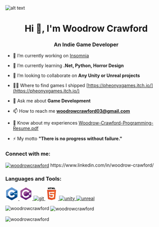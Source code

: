 ![alt text](https://camo.githubusercontent.com/5ddf73ad3a205111cf8c686f687fc216c2946a75005718c8da5b837ad9de78c9/68747470733a2f2f7468756d62732e6766796361742e636f6d2f4576696c4e657874446576696c666973682d736d616c6c2e676966)
<h1 align="center">Hi 👋, I'm Woodrow Crawford</h1>
<h3 align="center">An Indie Game Developer</h3>



- 🔭 I’m currently working on [Insomnia](https://github.com/WoodrowCrawford/Themed-Horror-Game-Jam8-Halloween-Edition)

- 🌱 I’m currently learning **.Net, Python, Horror Design**

- 👯 I’m looking to collaborate on **Any Unity or Unreal projects**

- 👨‍💻 Where to find games I shipped [https://pheonyxgames.itch.io/](https://pheonyxgames.itch.io/)

- 💬 Ask me about **Game Development**

- 📫 How to reach me **woodrowcrawford03@gmail.com**

- 📄 Know about my experiences  [Woodrow-Crawford-Programming-Resume.pdf](https://github.com/WoodrowCrawford/WoodrowCrawford/files/10212561/Woodrow-Crawford-Programming-Resume.pdf)


- ⚡ My motto **"There is no progress without failure."**

<h3 align="left">Connect with me:</h3>
<p align="left">
<a href="https://linkedin.com/in/woodrowcrawford" target="blank"><img align="center" src="https://raw.githubusercontent.com/rahuldkjain/github-profile-readme-generator/master/src/images/icons/Social/linked-in-alt.svg" alt="woodrowcrawford" height="30" width="40" /></a>
  https://www.linkedin.com/in/woodrow-crawford/
</p>

<h3 align="left">Languages and Tools:</h3>
<p align="left"> <a href="https://www.w3schools.com/cpp/" target="_blank" rel="noreferrer"> <img src="https://raw.githubusercontent.com/devicons/devicon/master/icons/cplusplus/cplusplus-original.svg" alt="cplusplus" width="40" height="40"/> </a> <a href="https://www.w3schools.com/cs/" target="_blank" rel="noreferrer"> <img src="https://raw.githubusercontent.com/devicons/devicon/master/icons/csharp/csharp-original.svg" alt="csharp" width="40" height="40"/> </a> <a href="https://git-scm.com/" target="_blank" rel="noreferrer"> <img src="https://www.vectorlogo.zone/logos/git-scm/git-scm-icon.svg" alt="git" width="40" height="40"/> </a> <a href="https://www.w3.org/html/" target="_blank" rel="noreferrer"> <img src="https://raw.githubusercontent.com/devicons/devicon/master/icons/html5/html5-original-wordmark.svg" alt="html5" width="40" height="40"/> </a> <a href="https://unity.com/" target="_blank" rel="noreferrer"> <img src="https://www.vectorlogo.zone/logos/unity3d/unity3d-icon.svg" alt="unity" width="40" height="40"/> </a> <a href="https://unrealengine.com/" target="_blank" rel="noreferrer"> <img src="https://raw.githubusercontent.com/kenangundogan/fontisto/036b7eca71aab1bef8e6a0518f7329f13ed62f6b/icons/svg/brand/unreal-engine.svg" alt="unreal" width="40" height="40"/> </a> </p>

<p><img align="left" src="https://github-readme-stats.vercel.app/api/top-langs?username=woodrowcrawford&show_icons=true&theme=tokyonight&locale=en&layout=compact" alt="woodrowcrawford" /></p>

<p>&nbsp;<img align="center" src="https://github-readme-stats.vercel.app/api?username=woodrowcrawford&show_icons=true&theme=tokyonight&locale=en" alt="woodrowcrawford" /></p>

<p><img align="center" src="https://github-readme-streak-stats.herokuapp.com/?user=woodrowcrawford&theme=dark" alt="woodrowcrawford" /></p>
